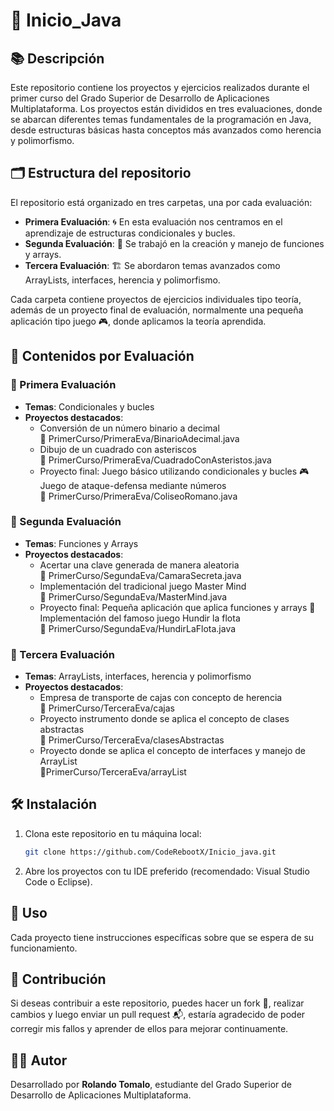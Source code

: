 # 🚀 Inicio_Java

## 📚 Descripción

Este repositorio contiene los proyectos y ejercicios realizados durante el primer curso del Grado Superior de Desarrollo de Aplicaciones Multiplataforma. Los proyectos están divididos en tres evaluaciones, donde se abarcan diferentes temas fundamentales de la programación en Java, desde estructuras básicas hasta conceptos más avanzados como herencia y polimorfismo.

## 🗂️ Estructura del repositorio

El repositorio está organizado en tres carpetas, una por cada evaluación:

- **Primera Evaluación**: 🌀 En esta evaluación nos centramos en el aprendizaje de estructuras condicionales y bucles.
- **Segunda Evaluación**: 🔄 Se trabajó en la creación y manejo de funciones y arrays.
- **Tercera Evaluación**: 🏗️ Se abordaron temas avanzados como ArrayLists, interfaces, herencia y polimorfismo.

Cada carpeta contiene proyectos de ejercicios individuales tipo teoría, además de un proyecto final de evaluación, normalmente una pequeña aplicación tipo juego 🎮, donde aplicamos la teoría aprendida.

## 📝 Contenidos por Evaluación

### 📘 Primera Evaluación
- **Temas**: Condicionales y bucles
- **Proyectos destacados**: 
  - Conversión de un número binario a decimal  
  🔗 PrimerCurso/PrimeraEva/BinarioAdecimal.java
  - Dibujo de un cuadrado con asteriscos  
  🔗 PrimerCurso/PrimeraEva/CuadradoConAsteristos.java
  - Proyecto final: Juego básico utilizando condicionales y bucles 🎮
    Juego de ataque-defensa  mediante números  
    🔗 PrimerCurso/PrimeraEva/ColiseoRomano.java

### 📗 Segunda Evaluación
- **Temas**: Funciones y Arrays
- **Proyectos destacados**:
  - Acertar una clave generada de manera aleatoria  
    🔗 PrimerCurso/SegundaEva/CamaraSecreta.java
  - Implementación del tradicional juego Master Mind  
    🔗 PrimerCurso/SegundaEva/MasterMind.java
  - Proyecto final: Pequeña aplicación que aplica funciones y arrays 🧩
    Implementación del famoso juego Hundir la flota  
    🔗 PrimerCurso/SegundaEva/HundirLaFlota.java

### 📙 Tercera Evaluación
- **Temas**: ArrayLists, interfaces, herencia y polimorfismo
- **Proyectos destacados**:
  - Empresa de transporte de cajas con concepto de herencia  
    🔗 PrimerCurso/TerceraEva/cajas
  - Proyecto instrumento donde se aplica el concepto de clases abstractas  
    🔗 PrimerCurso/TerceraEva/clasesAbstractas
  - Proyecto donde se aplica el concepto de interfaces y manejo de ArrayList  
    🔗PrimerCurso/TerceraEva/arrayList

## 🛠️ Instalación

1. Clona este repositorio en tu máquina local:
    ```bash
    git clone https://github.com/CodeRebootX/Inicio_java.git
    ```

2. Abre los proyectos con tu IDE preferido (recomendado: Visual Studio Code o Eclipse).

## 🚀 Uso

Cada proyecto tiene instrucciones específicas sobre que se espera de su funcionamiento. 

## 🤝 Contribución

Si deseas contribuir a este repositorio, puedes hacer un fork 🍴, realizar cambios y luego enviar un pull request 📬, estaría agradecido de poder corregir mis fallos y aprender de ellos para mejorar continuamente. 


## 👨‍💻 Autor

Desarrollado por **Rolando Tomalo**, estudiante del Grado Superior de Desarrollo de Aplicaciones Multiplataforma.
